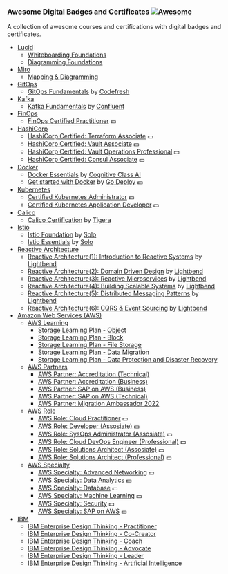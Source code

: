 ### **Awesome Digital Badges and Certificates** [![Awesome](https://cdn.rawgit.com/sindresorhus/awesome/d7305f38d29fed78fa85652e3a63e154dd8e8829/media/badge.svg)](https://github.com/sindresorhus/awesome)

A collection of awesome courses and certifications with digital badges and certificates.

- [Lucid](#lucid-general)
  - [Whiteboarding Foundations](https://training.lucid.co/path/whiteboarding-foundations)
  - [Diagramming Foundations](https://training.lucid.co/path/diagramming-foundations)
- [Miro](#miro-general)
  - [Mapping & Diagramming](https://academy.miro.com/learn/learning-path/mapping-and-diagramming-in-miro)
- [GitOps](#gitops-general)
  - [GitOps Fundamentals](https://codefresh.learnworlds.com/course/gitops-with-argo) by [Codefresh](https://codefresh.io/)
- [Kafka](#kafka-general)
  - [Kafka Fundamentals](https://training.confluent.io/channeldetail/apache-kafka-fundamentals-and-accreditation) by [Confluent](https://www.confluent.io/)
- [FinOps](#finops-general)
  - [FinOps Certified Practitioner](https://learn.finops.org/path/finops-certified-practitioner-self-paced) :dollar:
- [HashiCorp](#hashicorp-general)
  - [HashiCorp Certified: Terraform Associate](https://www.hashicorp.com/certification/terraform-associate) :dollar:
  - [HashiCorp Certified: Vault Associate](https://www.hashicorp.com/certification/vault-associate) :dollar:
  - [HashiCorp Certified: Vault Operations Professional](https://www.hashicorp.com/certification/vault-associate) :dollar:
  - [HashiCorp Certified: Consul Associate](https://www.hashicorp.com/certification/consul-associate) :dollar:
- [Docker](#docker-general)
  - [Docker Essentials](https://cognitiveclass.ai/courses/docker-essentials) by [Cognitive Class AI](https://cognitiveclass.ai)
  - [Get started with Docker](https://www.credly.com/org/go-deploy-ltd/badge/get-started-with-docker) by [Go Deploy](https://lz.godeploy.com/en-us/landing-page) :dollar:
- [Kubernetes](#k8s-general)
  - [Certified Kubernetes Administrator](https://training.linuxfoundation.org/certification/certified-kubernetes-administrator-cka/) :dollar:
  - [Certified Kubernetes Application Developer](https://training.linuxfoundation.org/certification/certified-kubernetes-application-developer-ckad/) :dollar:
- [Calico](#calico-general)
  - [Calico Certification](https://www.tigera.io/lp/calico-certification/) by [Tigera](https://www.tigera.io)
- [Istio](#istio-general)
  - [Istio Foundation](https://academy.solo.io/get-started-with-istio) by [Solo](https://solo.io)
  - [Istio Essentials](https://academy.solo.io/deploy-istio-for-production) by [Solo](https://solo.io)
- [Reactive Architecture](#reactive-arch-general)
  - [Reactive Architecture(1): Introduction to Reactive Systems](https://academy.lightbend.com/courses/course-v1:lightbend+LRA-IntroToReactive+v1/about) by [Lightbend](https://www.lightbend.com/)
  - [Reactive Architecture(2): Domain Driven Design](https://academy.lightbend.com/courses/course-v1:lightbend+LRA-DomainDrivenDesign+v1/about) by [Lightbend](https://www.lightbend.com/)
  - [Reactive Architecture(3): Reactive Microservices](https://academy.lightbend.com/courses/course-v1:lightbend+LRA-ReactiveMicroservices+v1/about) by [Lightbend](https://www.lightbend.com/)
  - [Reactive Architecture(4): Building Scalable Systems](https://academy.lightbend.com/courses/course-v1:lightbend+LRA-BuildingScalableSystems+v1/about) by [Lightbend](https://www.lightbend.com/)
  - [Reactive Architecture(5): Distributed Messaging Patterns](https://academy.lightbend.com/courses/course-v1:lightbend+LRA-DistributedMessagingPatterns+v1/about) by [Lightbend](https://www.lightbend.com/)
  - [Reactive Architecture(6): CQRS & Event Sourcing](https://academy.lightbend.com/courses/course-v1:lightbend+LRA-CQRSandEventSourcing+v1/about) by [Lightbend](https://www.lightbend.com/)
- [Amazon Web Services (AWS)](#aws-general)
  - [AWS Learning](#aws-learning)
    - [Storage Learning Plan - Object](https://explore.skillbuilder.aws/learn/public/learning_plan/view/51/storage-learning-plan-object-storage)
    - [Storage Learning Plan - Block](https://explore.skillbuilder.aws/learn/public/learning_plan/view/93/storage-learning-plan-block-storage)
    - [Storage Learning Plan - File Storage](https://explore.skillbuilder.aws/learn/public/learning_plan/view/95/storage-learning-plan-file-storage)
    - [Storage Learning Plan - Data Migration](https://explore.skillbuilder.aws/learn/public/learning_plan/view/94/storage-learning-plan-data-migration)
    - [Storage Learning Plan - Data Protection and Disaster Recovery](https://explore.skillbuilder.aws/learn/public/learning_plan/view/54/storage-learning-plan-data-protection-and-disaster-recovery)
  - [AWS Partners](#aws-partners)
    - [AWS Partner: Accreditation (Technical)](https://explore.skillbuilder.aws/learn/course/internal/view/elearning/1096/aws-partner-accreditation-technical)
    - [AWS Partner: Accreditation (Business)](https://explore.skillbuilder.aws/learn/course/internal/view/elearning/1100/aws-partner-accreditation-business-digital)
    - [AWS Partner: SAP on AWS (Business)](https://explore.skillbuilder.aws/learn/course/internal/view/elearning/1374/aws-partner-sap-on-aws-business)
    - [AWS Partner: SAP on AWS (Technical)](https://explore.skillbuilder.aws/learn/course/internal/view/elearning/1571/aws-partner-sap-on-aws-technical)
    - [AWS Partner: Migration Ambassador 2022](https://explore.skillbuilder.aws/learn/course/internal/view/elearning/12350/migration-ambassador-foundations-business)
  - [AWS Role](#aws-roles)
    -  [AWS Role: Cloud Practitioner](https://aws.amazon.com/certification/certified-cloud-practitioner/) :dollar:
    -  [AWS Role: Developer (Assosiate)](https://aws.amazon.com/certification/certified-developer-associate/) :dollar:
    -  [AWS Role: SysOps Administrator (Assosiate)](https://aws.amazon.com/certification/certified-sysops-admin-associate/) :dollar:
    -  [AWS Role: Cloud DevOps Engineer (Professional)](https://aws.amazon.com/certification/certified-devops-engineer-professional/) :dollar:
    -  [AWS Role: Solutions Architect (Assosiate)](https://aws.amazon.com/certification/certified-solutions-architect-associate/) :dollar:
    -  [AWS Role: Solutions Architect (Professional)](https://aws.amazon.com/certification/certified-solutions-architect-professional/) :dollar:
  - [AWS Specialty](#aws-specialty)
    -  [AWS Specialty: Advanced Networking](https://aws.amazon.com/certification/certified-advanced-networking-specialty/) :dollar:
    -  [AWS Specialty: Data Analytics](https://aws.amazon.com/certification/certified-data-analytics-specialty/) :dollar:
    -  [AWS Specialty: Database](https://aws.amazon.com/certification/certified-database-specialty/) :dollar:
    -  [AWS Specialty: Machine Learning](https://aws.amazon.com/certification/certified-machine-learning-specialty/) :dollar:
    -  [AWS Specialty: Security](https://aws.amazon.com/certification/certified-security-specialty/) :dollar:
    -  [AWS Specialty: SAP on AWS](https://aws.amazon.com/certification/certified-sap-on-aws-specialty/) :dollar:
- [IBM](#ibm-general)
  - [IBM Enterprise Design Thinking - Practitioner](https://www.ibm.com/design/thinking/page/badges/core-skills#Practitioner)
  - [IBM Enterprise Design Thinking - Co-Creator](https://www.ibm.com/design/thinking/page/badges/core-skills#Co-Creator)
  - [IBM Enterprise Design Thinking - Coach](https://www.ibm.com/design/thinking/page/badges/core-skills#Coach)
  - [IBM Enterprise Design Thinking - Advocate](https://www.ibm.com/design/thinking/page/badges/core-skills#Advocate)
  - [IBM Enterprise Design Thinking - Leader](https://www.ibm.com/design/thinking/page/badges/core-skills#Leader)
  - [IBM Enterprise Design Thinking - Artificial Intelligence](https://www.ibm.com/design/thinking/page/badges/ai)
  
